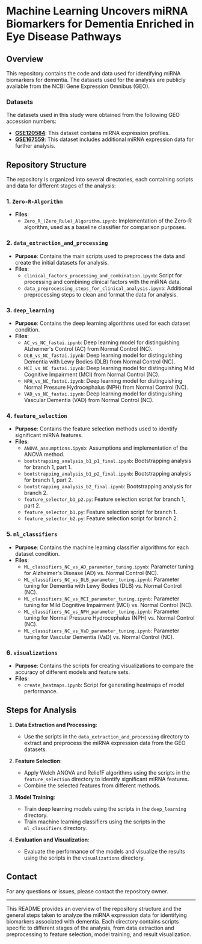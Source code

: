 # Machine Learning Uncovers miRNA Biomarkers for Dementia Enriched in Eye Disease Pathways

## Overview

This repository contains the code and data used for identifying miRNA biomarkers for dementia. The datasets used for the analysis are publicly available from the NCBI Gene Expression Omnibus (GEO).

### Datasets

The datasets used in this study were obtained from the following GEO accession numbers:

- **[GSE120584](https://www.ncbi.nlm.nih.gov/geo/query/acc.cgi?acc=GSE120584)**: This dataset contains miRNA expression profiles.
- **[GSE167559](https://www.ncbi.nlm.nih.gov/geo/query/acc.cgi?acc=GSE167559)**: This dataset includes additional miRNA expression data for further analysis.

## Repository Structure

The repository is organized into several directories, each containing scripts and data for different stages of the analysis:

### 1. `Zero-R-Algorithm`

- **Files**:
  - `Zero_R_(Zero_Rule)_Algorithm.ipynb`: Implementation of the Zero-R algorithm, used as a baseline classifier for comparison purposes.

### 2. `data_extraction_and_processing`

- **Purpose**: Contains the main scripts used to preprocess the data and create the initial datasets for analysis.
- **Files**:
  - `clinical_factors_processing_and_combination.ipynb`: Script for processing and combining clinical factors with the miRNA data.
  - `data_preprocessing_steps_for_clinical_analysis.ipynb`: Additional preprocessing steps to clean and format the data for analysis.

### 3. `deep_learning`

- **Purpose**: Contains the deep learning algorithms used for each dataset condition.
- **Files**:
  - `AC_vs_NC_fastai.ipynb`: Deep learning model for distinguishing Alzheimer's Control (AC) from Normal Control (NC).
  - `DLB_vs_NC_fastai.ipynb`: Deep learning model for distinguishing Dementia with Lewy Bodies (DLB) from Normal Control (NC).
  - `MCI_vs_NC_fastai.ipynb`: Deep learning model for distinguishing Mild Cognitive Impairment (MCI) from Normal Control (NC).
  - `NPH_vs_NC_fastai.ipynb`: Deep learning model for distinguishing Normal Pressure Hydrocephalus (NPH) from Normal Control (NC).
  - `VAD_vs_NC_fastai.ipynb`: Deep learning model for distinguishing Vascular Dementia (VAD) from Normal Control (NC).

### 4. `feature_selection`

- **Purpose**: Contains the feature selection methods used to identify significant miRNA features.
- **Files**:
  - `ANOVA_assumptions.ipynb`: Assumptions and implementation of the ANOVA method.
  - `bootstrapping_analysis_b1_p1_final.ipynb`: Bootstrapping analysis for branch 1, part 1.
  - `bootstrapping_analysis_b1_p2_final.ipynb`: Bootstrapping analysis for branch 1, part 2.
  - `bootstrapping_analysis_b2_final.ipynb`: Bootstrapping analysis for branch 2.
  - `feature_selector_b1_p2.py`: Feature selection script for branch 1, part 2.
  - `feature_selector_b1.py`: Feature selection script for branch 1.
  - `feature_selector_b2.py`: Feature selection script for branch 2.

### 5. `ml_classifiers`

- **Purpose**: Contains the machine learning classifier algorithms for each dataset condition.
- **Files**:
  - `ML_classifiers_NC_vs_AD_parameter_tuning.ipynb`: Parameter tuning for Alzheimer's Disease (AD) vs. Normal Control (NC).
  - `ML_classifiers_NC_vs_DLB_parameter_tuning.ipynb`: Parameter tuning for Dementia with Lewy Bodies (DLB) vs. Normal Control (NC).
  - `ML_classifiers_NC_vs_MCI_parameter_tuning.ipynb`: Parameter tuning for Mild Cognitive Impairment (MCI) vs. Normal Control (NC).
  - `ML_classifiers_NC_vs_NPH_parameter_tuning.ipynb`: Parameter tuning for Normal Pressure Hydrocephalus (NPH) vs. Normal Control (NC).
  - `ML_classifiers_NC_vs_VaD_parameter_tuning.ipynb`: Parameter tuning for Vascular Dementia (VaD) vs. Normal Control (NC).

### 6. `visualizations`

- **Purpose**: Contains the scripts for creating visualizations to compare the accuracy of different models and feature sets.
- **Files**:
  - `create_heatmaps.ipynb`: Script for generating heatmaps of model performance.

## Steps for Analysis

1. **Data Extraction and Processing**:
   - Use the scripts in the `data_extraction_and_processing` directory to extract and preprocess the miRNA expression data from the GEO datasets.

2. **Feature Selection**:
   - Apply Welch ANOVA and ReliefF algorithms using the scripts in the `feature_selection` directory to identify significant miRNA features.
   - Combine the selected features from different methods.

3. **Model Training**:
   - Train deep learning models using the scripts in the `deep_learning` directory.
   - Train machine learning classifiers using the scripts in the `ml_classifiers` directory.

4. **Evaluation and Visualization**:
   - Evaluate the performance of the models and visualize the results using the scripts in the `visualizations` directory.

## Contact

For any questions or issues, please contact the repository owner.

---

This README provides an overview of the repository structure and the general steps taken to analyze the miRNA expression data for identifying biomarkers associated with dementia. Each directory contains scripts specific to different stages of the analysis, from data extraction and preprocessing to feature selection, model training, and result visualization.
